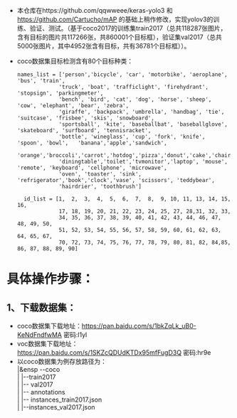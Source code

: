 * 本仓库在https://github.com/qqwweee/keras-yolo3 和 https://github.com/Cartucho/mAP 的基础上稍作修改，实现yolov3的训练、验证、测试。（基于coco2017的训练集train2017（总共118287张图片，含有目标的图片共117266张，共860001个目标框），验证集val2017（总共5000张图片，其中4952张含有目标，共有36781个目标框））。

* coco数据集目标检测含有80个目标种类：

      names_list = ['person','bicycle', 'car', 'motorbike', 'aeroplane', 'bus', 'train', 
                   'truck', 'boat', 'trafficlight', 'firehydrant', 'stopsign', 'parkingmeter', 
                   'bench', 'bird', 'cat', 'dog', 'horse', 'sheep', 'cow', 'elephant', 'bear', 'zebra', 
                   'giraffe', 'backpack', 'umbrella', 'handbag', 'tie', 'suitcase', 'frisbee', 'skis', 'snowboard', 
                   'sportsball', 'kite', 'baseballbat', 'baseballglove', 'skateboard', 'surfboard', 'tennisracket', 
                   'bottle', 'wineglass', 'cup', 'fork', 'knife', 'spoon', 'bowl',   'banana','apple','sandwich',
                   'orange','broccoli','carrot','hotdog','pizza','donut','cake','chair','sofa','pottedplant','bed',
                   'diningtable','toilet','tvmonitor','laptop', 'mouse', 'remote', 'keyboard', 'cellphone', 'microwave', 
                   'oven', 'toaster', 'sink', 'refrigerator','book','clock','vase', 'scissors', 'teddybear', 
                   'hairdrier', 'toothbrush']
              
        id_list = [1,  2,  3,  4,  5,  6,  7,  8,  9, 10, 11, 13, 14, 15, 16,
                   17, 18, 19, 20, 21, 22, 23, 24, 25, 27, 28,31, 32, 33,
                   34, 35, 36, 37, 38, 39, 40, 41, 42, 43, 44, 46, 47, 48, 49, 50,
                   51, 52, 53, 54, 55, 56, 57, 58, 59, 60, 61, 62, 63, 64, 65, 67,
                   70, 72, 73, 74, 75, 76, 77, 78, 79, 80, 81, 82, 84,85, 86, 87, 88, 89, 90]
           
# 具体操作步骤：

## 1、下载数据集：

   * coco数据集下载地址：https://pan.baidu.com/s/1bkZqLk_uB0-KeNdFndfwMA 密码:l1yl
   * voc数据集下载地址： https://pan.baidu.com/s/1SKZcQDUdKTDx95mfFugD3Q  密码:hr9e
   * 以coco数据集为例存放路径为：<br>
   |&ensp --coco<br>
   |        |--train2017<br>
   |    |-- val2017<br>
   |  |-- annotations<br>
   |        |-- instances_train2017.json<br>
   |        |--instances_val2017.json
            
